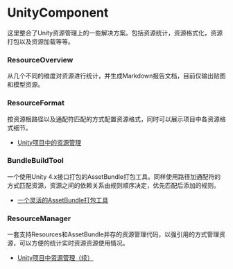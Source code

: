 # UnityComponent

这里整合了Unity资源管理上的一些解决方案。包括资源统计，资源格式化，资源打包以及资源加载等等。

### ResourceOverview
从几个不同的维度对资源进行统计，并生成Markdown报告文档，目前仅输出贴图和模型资源。

### ResourceFormat
按资源根路径以及通配符匹配的方式配置资源格式，同时可以展示项目中各资源格式细节。

- [Unity项目中的资源管理](https://zhuanlan.zhihu.com/p/27779619)

### BundleBuildTool
一个使用Unity 4.x接口打包的AssetBundle打包工具。同样使用路径加通配符的方式匹配资源，资源之间的依赖关系由规则顺序决定，优先匹配后添加的规则。

- [一个灵活的AssetBundle打包工具](https://zhuanlan.zhihu.com/p/27876042)

### ResourceManager
一套支持Resources和AssetBundle并存的资源管理代码，以强引用的方式管理资源，可以方便的统计实时资源资源使用情况。

- [Unity项目中资源管理（续）](https://zhuanlan.zhihu.com/p/28324190)
